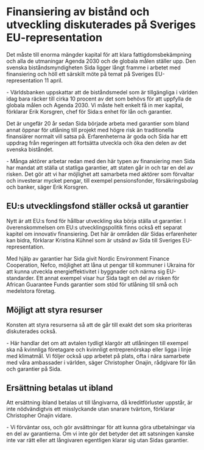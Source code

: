 # Finansiering av bistånd och utveckling diskuterades på Sveriges EU-representation

Det måste till enorma mängder kapital för att klara fattigdomsbekämpning och alla de utmaningar Agenda 2030 och de globala målen ställer upp. Den svenska biståndsmyndigheten Sida ligger långt framme i arbetet med finansiering och höll ett särskilt möte på temat på Sveriges EU\-representation 11 april.


\- Världsbanken uppskattar att de biståndsmedel som är tillgängliga i världen idag bara räcker till cirka 10 procent av det som behövs för att uppfylla de globala målen och Agenda 2030\. Vi måste helt enkelt få in mer kapital, förklarar Erik Korsgren, chef för Sida:s enhet för lån och garantier.

Det är ungefär 20 år sedan Sida började arbeta med garantier som bland annat öppnar för utlåning till projekt med högre risk än traditionella finansiärer normalt vill satsa på. Erfarenheterna är goda och Sida har ett uppdrag från regeringen att fortsätta utveckla och öka den delen av det svenska biståndet.

\- Många aktörer arbetar redan med den här typen av finansiering men Sida har mandat att ställa ut statliga garantier, att staten går in och tar en del av risken. Det gör att vi har möjlighet att samarbeta med aktörer som förvaltar och investerar mycket pengar, till exempel pensionsfonder, försäkringsbolag och banker, säger Erik Korsgren.

## EU:s utvecklingsfond ställer också ut garantier

Nytt är att EU:s fond för hållbar utveckling ska börja ställa ut garantier. I överenskommelsen om EU:s utvecklingspolitik finns också ett separat kapitel om innovativ finansiering. Det här är områden där Sidas erfarenheter kan bidra, förklarar Kristina Kühnel som är utsänd av Sida till Sveriges EU\-representation.

Med hjälp av garantier har Sida givit Nordic Environment Finance Cooperation, Nefco, möjlighet att låna ut pengar till kommuner i Ukraina för att kunna utveckla energieffektivitet i byggnader och närma sig EU\-standarder. Ett annat exempel visar hur Sida tagit en del av risken för African Guarantee Funds garantier som stöd för utlåning till små och medelstora företag.

## Möjligt att styra resurser

Konsten att styra resurserna så att de går till exakt det som ska prioriteras diskuterades också.

\- Här handlar det om att avtalen tydligt klargör att utlåningen till exempel ska nå kvinnliga företagare och kvinnligt entreprenörskap eller ligga i linje med klimatmål. Vi följer också upp arbetet på plats, ofta i nära samarbete med våra ambassader i världen, säger Christopher Onajin, rådgivare för lån och garantier på Sida.

## Ersättning betalas ut ibland

Att ersättning ibland betalas ut till långivarna, då kreditförluster uppstår, är inte nödvändigtvis ett misslyckande utan snarare tvärtom, förklarar Christopher Onajin vidare.

\- Vi förväntar oss, och gör avsättningar för att kunna göra utbetalningar via en del av garantierna. Om vi inte gör det betyder det att satsningen kanske inte var rätt eller att långivaren egentligen klarar sig utan Sidas garantier.
